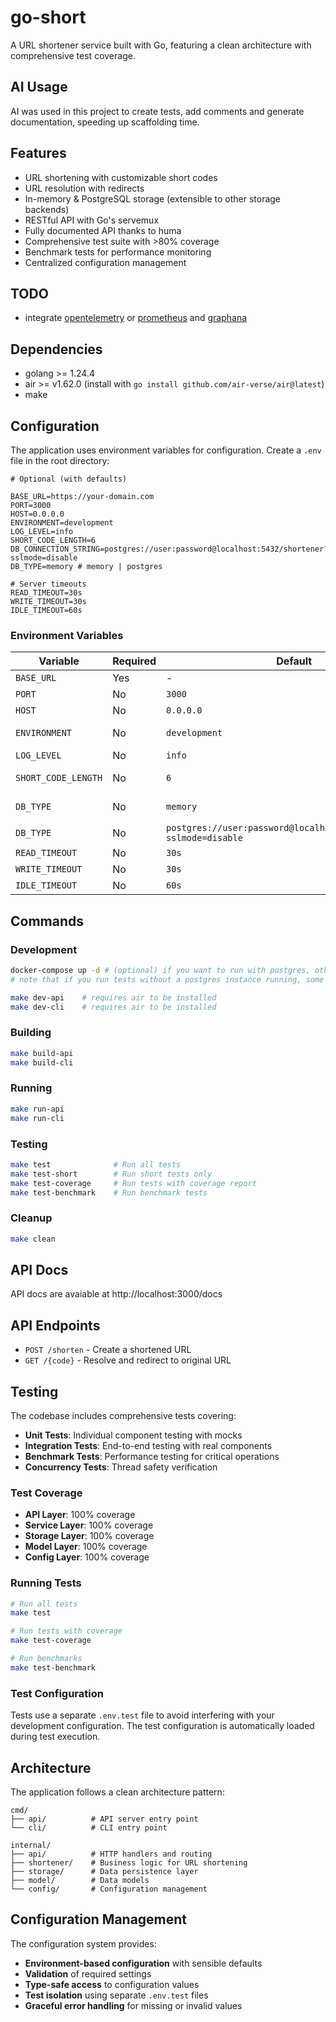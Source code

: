 # go-short

A URL shortener service built with Go, featuring a clean architecture with comprehensive test coverage.

## AI Usage

AI was used in this project to create tests, add comments and generate documentation, speeding up scaffolding time.

## Features

- URL shortening with customizable short codes
- URL resolution with redirects
- In-memory & PostgreSQL storage (extensible to other storage backends)
- RESTful API with Go's servemux
- Fully documented API thanks to huma
- Comprehensive test suite with >80% coverage
- Benchmark tests for performance monitoring
- Centralized configuration management

## TODO

- integrate [opentelemetry](https://opentelemetry.io/docs/languages/go/getting-started/) or [prometheus](https://prometheus.io/docs/guides/go-application/) and [graphana](https://grafana.com/docs/grafana-cloud/monitor-infrastructure/integrations/integration-reference/integration-golang/)

## Dependencies

- golang >= 1.24.4
- air >= v1.62.0 (install with `go install github.com/air-verse/air@latest`)
- make

## Configuration

The application uses environment variables for configuration. Create a `.env` file in the root directory:

```env
# Optional (with defaults)

BASE_URL=https://your-domain.com
PORT=3000
HOST=0.0.0.0
ENVIRONMENT=development
LOG_LEVEL=info
SHORT_CODE_LENGTH=6
DB_CONNECTION_STRING=postgres://user:password@localhost:5432/shortener?sslmode=disable
DB_TYPE=memory # memory | postgres

# Server timeouts
READ_TIMEOUT=30s
WRITE_TIMEOUT=30s
IDLE_TIMEOUT=60s
```

### Environment Variables

| Variable            | Required | Default                                                             | Description                               |
| ------------------- | -------- | ------------------------------------------------------------------- | ----------------------------------------- |
| `BASE_URL`          | Yes      | -                                                                   | Base URL for shortened links              |
| `PORT`              | No       | `3000`                                                              | Server port                               |
| `HOST`              | No       | `0.0.0.0`                                                           | Server host                               |
| `ENVIRONMENT`       | No       | `development`                                                       | Environment (development/production/test) |
| `LOG_LEVEL`         | No       | `info`                                                              | Logging level                             |
| `SHORT_CODE_LENGTH` | No       | `6`                                                                 | Length of generated short codes (3-20)    |
| `DB_TYPE`           | No       | `memory`                                                            | Database type (memory/postgres/redis)     |
| `DB_TYPE`           | No       | `postgres://user:password@localhost:5432/shortener?sslmode=disable` | Database Connection String                |
| `READ_TIMEOUT`      | No       | `30s`                                                               | HTTP read timeout                         |
| `WRITE_TIMEOUT`     | No       | `30s`                                                               | HTTP write timeout                        |
| `IDLE_TIMEOUT`      | No       | `60s`                                                               | HTTP idle timeout                         |

## Commands

### Development

```sh
docker-compose up -d # (optional) if you want to run with postgres, otherwise set DB_TYPE=memory
# note that if you run tests without a postgres instance running, some of them may fail.
```

```sh
make dev-api    # requires air to be installed
make dev-cli    # requires air to be installed
```

### Building

```sh
make build-api
make build-cli
```

### Running

```sh
make run-api
make run-cli
```

### Testing

```sh
make test              # Run all tests
make test-short        # Run short tests only
make test-coverage     # Run tests with coverage report
make test-benchmark    # Run benchmark tests
```

### Cleanup

```sh
make clean
```

## API Docs

API docs are avaiable at http://localhost:3000/docs

## API Endpoints

- `POST /shorten` - Create a shortened URL
- `GET /{code}` - Resolve and redirect to original URL

## Testing

The codebase includes comprehensive tests covering:

- **Unit Tests**: Individual component testing with mocks
- **Integration Tests**: End-to-end testing with real components
- **Benchmark Tests**: Performance testing for critical operations
- **Concurrency Tests**: Thread safety verification

### Test Coverage

- **API Layer**: 100% coverage
- **Service Layer**: 100% coverage
- **Storage Layer**: 100% coverage
- **Model Layer**: 100% coverage
- **Config Layer**: 100% coverage

### Running Tests

```sh
# Run all tests
make test

# Run tests with coverage
make test-coverage

# Run benchmarks
make test-benchmark
```

### Test Configuration

Tests use a separate `.env.test` file to avoid interfering with your development configuration. The test configuration is automatically loaded during test execution.

## Architecture

The application follows a clean architecture pattern:

```
cmd/
├── api/          # API server entry point
└── cli/          # CLI entry point

internal/
├── api/          # HTTP handlers and routing
├── shortener/    # Business logic for URL shortening
├── storage/      # Data persistence layer
├── model/        # Data models
└── config/       # Configuration management
```

## Configuration Management

The configuration system provides:

- **Environment-based configuration** with sensible defaults
- **Validation** of required settings
- **Type-safe access** to configuration values
- **Test isolation** using separate `.env.test` files
- **Graceful error handling** for missing or invalid values
